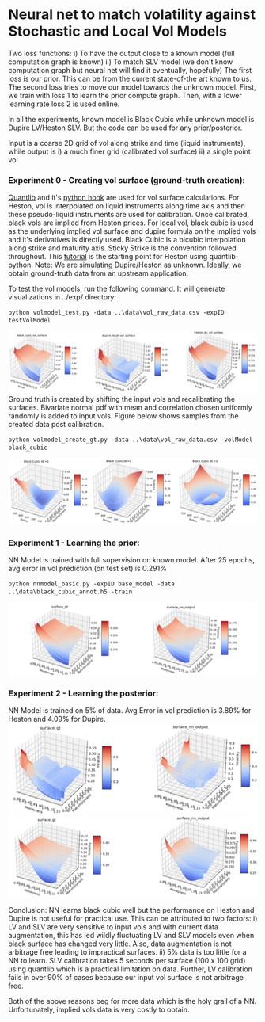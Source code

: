 # Neural net to match volatility against Stochastic and Local Vol Models

Two loss functions:
	i) To have the output close to a known model (full computation graph is known)
	ii) To match SLV model (we don't know computation graph but neural net will find it eventually, hopefully)
The first loss is our prior. This can be from the current state-of-the art known to us. The second loss tries to move our model towards the unknown model. First, we train with loss 1 to learn the prior compute graph. Then, with a lower learning rate loss 2 is used online.

In all the experiments, known model is Black Cubic while unknown model is Dupire LV/Heston SLV. But the code can be used for any prior/posterior. 

Input is a coarse 2D grid of vol along strike and time (liquid instruments), while output is i) a much finer grid (calibrated vol surface) ii) a single point vol

### Experiment 0 - Creating vol surface (ground-truth creation):
[Quantlib](https://www.quantlib.org/) and it's [python hook](https://pypi.org/project/QuantLib-Python/) are used for vol surface calculations. For Heston, vol is interpolated on liquid instruments along time axis and then these pseudo-liquid instruments are used for calibration. Once calibrated, black vols are implied from Heston prices. For local vol, black cubic is used as the underlying implied vol surface and dupire formula on the implied vols and it's derivatives is directly used. Black Cubic is a bicubic interpolation along strike and maturity axis. Sticky Strike is the convention followed throughout. This [tutorial](http://gouthamanbalaraman.com/blog/volatility-smile-heston-model-calibration-quantlib-python.html) is the starting point for Heston using quantlib-python. Note: We are simulating Dupire/Heston as unknown. Ideally, we obtain ground-truth data from an upstream application.

To test the vol models, run the following command. It will generate visualizations in ../exp/ directory:
```
python volmodel_test.py -data ..\data\vol_raw_data.csv -expID testVolModel
```
![Vol Surface Img](vol_predictor/exp/testVolModel/vol_surface.png?raw=true "Vol Surfaces")
Ground truth is created by shifting the input vols and recalibrating the surfaces. Bivariate normal pdf with mean and correlation chosen uniformly randomly is added to input vols.
Figure below shows samples from the created data post calibration.
```
python volmodel_create_gt.py -data ..\data\vol_raw_data.csv -volModel black_cubic
```
![Ground truth data](vol_predictor/exp/augment_vol/augment_vol_samples.png?raw=true "GT Created")
 
### Experiment 1 - Learning the prior:
NN Model is trained with full supervision on known model. 
After 25 epochs, avg error in vol prediction (on test set) is 0.291% 
```
python nnmodel_basic.py -expID base_model -data ..\data\black_cubic_annot.h5 -train
```
![Predicted Black Cubic](vol_predictor/exp/base_model_surface/base_model_surface.png?raw=true "Predicted Black Cubic")
  
### Experiment 2 - Learning the posterior:
NN Model is trained on 5% of data. Avg Error in vol prediction is 3.89% for Heston and 4.09% for Dupire.
![Predicted Dupire Local](vol_predictor/exp/finetuneLocal/local_surface.png?raw=true "Predicted Dupire Local")
![Predicted Heston SLV](vol_predictor/exp/finetuneSLV/slv_surface.png?raw=true "Predicted Heston SLV")

Conclusion:
NN learns black cubic well but the performance on Heston and Dupire is not useful for practical use. This can be attributed to two factors:
i) LV and SLV are very sensitive to input vols and with current data augmentation, this has led wildly fluctuating LV and SLV models even when black surface has changed very little.
Also, data augmentation is not arbitrage free leading to impractical surfaces.
ii) 5% data is too little for a NN to learn.  SLV calibration takes 5 seconds per surface (100 x 100 grid) using quantlib which is a practical limitation on data.
Further, LV calibration fails  in over 90% of cases because our input vol surface is not arbitrage free.

Both of the above reasons beg for more data which is the holy grail of a NN. Unfortunately, implied vols data is very costly to obtain.  


